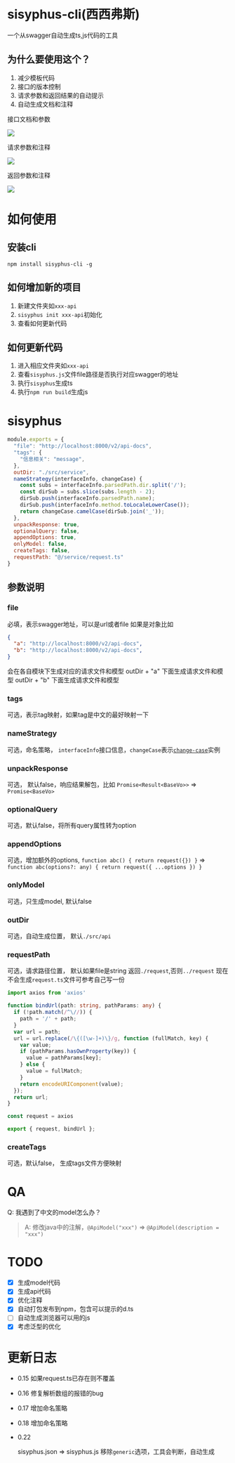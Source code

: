 # sisyphus-cli(西西弗斯)

一个从swagger自动生成ts,js代码的工具

## 为什么要使用这个？

1. 减少模板代码
2. 接口的版本控制 
3. 请求参数和返回结果的自动提示 
4. 自动生成文档和注释

接口文档和参数

![](./images/1.png)

请求参数和注释

![](./images/2.png)

返回参数和注释

![](./images/3.png)

# 如何使用

## 安装cli

`npm install sisyphus-cli -g`

## 如何增加新的项目

1. 新建文件夹如`xxx-api`
2. `sisyphus init xxx-api`初始化
3. 查看如何更新代码

## 如何更新代码

1. 进入相应文件夹如`xxx-api`
2. 查看`sisyphus.js`文件file路径是否执行对应swagger的地址
3. 执行`sisyphus`生成ts
4. 执行`npm run build`生成js

# sisyphus
```javascript
module.exports = {
  "file": "http://localhost:8000/v2/api-docs",
  "tags": {
    "信息相关": "message",
  },
  outDir: "./src/service",
  nameStrategy(interfaceInfo, changeCase) {
    const subs = interfaceInfo.parsedPath.dir.split('/');
    const dirSub = subs.slice(subs.length - 2);
    dirSub.push(interfaceInfo.parsedPath.name);
    dirSub.push(interfaceInfo.method.toLocaleLowerCase());
    return changeCase.camelCase(dirSub.join('_'));
  },
  unpackResponse: true,
  optionalQuery: false,
  appendOptions: true,
  onlyModel: false,
  createTags: false,
  requestPath: "@/service/request.ts"
}
```

## 参数说明

### file

必填，表示swagger地址，可以是url或者file
如果是对象比如
```json
{
  "a": "http://localhost:8000/v2/api-docs",
  "b": "http://localhost:8000/v2/api-docs",
}
```
会在各自模块下生成对应的请求文件和模型
outDir + "a" 下面生成请求文件和模型
outDir + "b" 下面生成请求文件和模型

### tags

可选，表示tag映射，如果tag是中文的最好映射一下

### nameStrategy

可选，命名策略， `interfaceInfo`接口信息，`changeCase`表示[`change-case`](https://www.npmjs.com/package/change-case)实例

### unpackResponse

可选， 默认false，响应结果解包，比如 `Promise<Result<BaseVo>>` => `Promise<BaseVo>`

### optionalQuery

可选，默认false，将所有query属性转为option

### appendOptions

可选，增加额外的options, `function abc() { return request({}) }` => `function abc(options?: any) { return request({ ...options }) }`

### onlyModel

可选，只生成model, 默认false

### outDir

可选，自动生成位置， 默认`./src/api`

### requestPath

可选，请求路径位置， 默认如果file是string 返回`./request`,否则`../request`
现在不会生成`request.ts`文件可参考自己写一份
```typescript
import axios from 'axios'

function bindUrl(path: string, pathParams: any) {
  if (!path.match(/^\//)) {
    path = '/' + path;
  }
  var url = path;
  url = url.replace(/\{([\w-]+)\}/g, function (fullMatch, key) {
    var value;
    if (pathParams.hasOwnProperty(key)) {
      value = pathParams[key];
    } else {
      value = fullMatch;
    }
    return encodeURIComponent(value);
  });
  return url;
}

const request = axios

export { request, bindUrl };
```

### createTags

可选，默认false， 生成tags文件方便映射
# QA

Q: 我遇到了中文的model怎么办？
> A: 修改java中的注解，`@ApiModel("xxx")` => `@ApiModel(description = "xxx")`

# TODO

* [x] 生成model代码
* [x] 生成api代码
* [x] 优化注释
* [x] 自动打包发布到npm，包含可以提示的d.ts
* [ ] 自动生成浏览器可以用的js
* [x] 考虑泛型的优化

# 更新日志

* 0.15 如果request.ts已存在则不覆盖
* 0.16 修复解析数组的报错的bug
* 0.17 增加命名策略
* 0.18 增加命名策略
* 0.22 
  
  sisyphus.json => sisyphus.js
  移除`generic`选项，工具会判断，自动生成